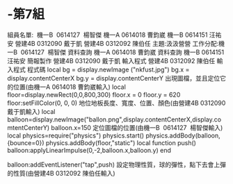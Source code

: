 # -第7組
組員名單:  機一B  0614127  楊智傑 機一A 0614018 曹鈞崴 機一B 0614151 汪祐安 營建4B 0312090 戴于凱 營建4B 0312092 陳伯任
主題:汲汲營營
工作分配:機一B  0614127  楊智傑 資料查詢 
機一A 0614018 曹鈞崴 資料查詢 
機一B 0614151 汪祐安 簡報製作 
營建4B 0312090 戴于凱 輸入程式
營建4B 0312092 陳伯任 輸入程式
程式碼
local bg = display.newImage ("nkfust.jpg") 
bg.x = display.contentCenterX
bg.y = display.contentCenterY 
出現圖檔，並且定位它的位置(由機一A 0614018 曹鈞崴輸入)
local floor=display.newRect(0,0,800,300)
floor.x = 0
floor.y = 620
floor:setFillColor(0, 0, 0)
地位地板長度、寬度、位置、顏色(由營建4B 0312090 戴于凱輸入)
local balloon=display.newImage("ballon.png",display.contentCenterX,display.comtentCenterY)
balloon.x=150
定位圖檔的位置(由機一B  0614127  楊智傑輸入)
local physics=require("physics")
physics.start()
physics.addBody(balloon,{bounce=0})
physics.addBody(floor,"static")
local function push()
    balloon:applyLinearImpulse(0,-2,balloon.x,balloon.y)
  end
  
balloon:addEventListener("tap",push)
設定物理性質，球的彈性，點下去會上彈的性質(由營建4B 0312092 陳伯任輸入)


